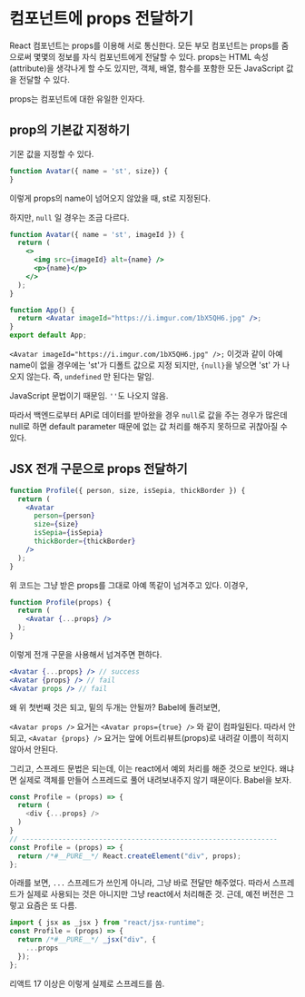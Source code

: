 # 컴포넌트에 props 전달하기

React 컴포넌트는 props를 이용해 서로 통신한다. 모든 부모 컴포넌트는 props를 줌으로써 몇몇의 정보를 자식 컴포넌트에게 전달할 수 있다. props는 HTML 속성(attribute)을 생각나게 할 수도 있지만, 객체, 배열, 함수를 포함한 모든 JavaScript 값을 전달할 수 있다.

props는 컴포넌트에 대한 유일한 인자다.

## prop의 기본값 지정하기

기몬 값을 지정할 수 있다.

```jsx
function Avatar({ name = 'st', size}) {
}
```

이렇게 props의 name이 넘어오지 않았을 때, st로 지정된다.

하지만, `null` 일 경우는 조금 다르다. 

```jsx
function Avatar({ name = 'st', imageId }) {
  return (
    <>
      <img src={imageId} alt={name} />
      <p>{name}</p>
    </>
  );
}

function App() {
  return <Avatar imageId="https://i.imgur.com/1bX5QH6.jpg" />;
}
export default App;
```

`<Avatar imageId="https://i.imgur.com/1bX5QH6.jpg" />;` 이것과 같이 아예 name이 없을 경우에는 'st'가 디폴트 값으로 지정 되지만, `{null}`을 넣으면 'st' 가 나오지 않는다. 즉, `undefined` 만 된다는 말임.

JavaScript 문법이기 때문임. `''`도 나오지 않음.

따라서 백엔드로부터 API로 데이터를 받아왔을 경우 `null`로 값을 주는 경우가 많은데 null로 하면 default parameter 때문에 없는 값 처리를 해주지 못하므로 귀찮아질 수 있다.

## JSX 전개 구문으로 props 전달하기

```jsx
function Profile({ person, size, isSepia, thickBorder }) {
  return (
    <Avatar
      person={person}
      size={size}
      isSepia={isSepia}
      thickBorder={thickBorder}
    />
  );
}
```

위 코드는 그냥 받은 props를 그대로 아예 똑같이 넘겨주고 있다. 이경우, 

```jsx
function Profile(props) {
  return (
    <Avatar {...props} />
  );
}
```

이렇게 전개 구문을 사용해서 넘겨주면 편하다.

```jsx
<Avatar {...props} /> // success
<Avatar {props} /> // fail
<Avatar props /> // fail
```

왜 위 첫번째 것은 되고, 밑의 두개는 안될까? Babel에 돌려보면, 

`<Avatar props />` 요거는 `<Avatar props={true} />` 와 같이 컴파일된다. 따라서 안되고, `<Avatar {props} />` 요거는 앞에 어트리뷰트(props)로 내려갈 이름이 적히지 않아서 안된다.

그리고, 스프레드 문법은 되는데, 이는 react에서 예외 처리를 해준 것으로 보인다. 왜냐면 실제로 객체를 만들어 스프레드로 풀어 내려보내주지 않기 때문이다. Babel을 보자.

```js
const Profile = (props) => {
  return (
  	<div {...props} />
  )
}
// ---------------------------------------------------------------
const Profile = (props) => {
  return /*#__PURE__*/ React.createElement("div", props);
};
```

아래를 보면, `...` 스프레드가 쓰인게 아니라, 그냥 바로 전달만 해주었다. 따라서 스프레드가 실제로 사용되는 것은 아니지만 그냥 react에서 처리해준 것. 근데, 예전 버전은 그렇고 요즘은 또 다름.

```js
import { jsx as _jsx } from "react/jsx-runtime";
const Profile = (props) => {
  return /*#__PURE__*/ _jsx("div", {
    ...props
  });
};
```

리액트 17 이상은 이렇게 실제로 스프레드를 씀.

